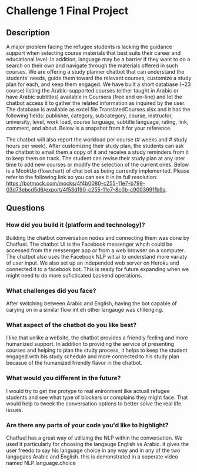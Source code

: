 # Challenge 1 Final Project

## Description

A major problem facing the refugee students is lacking the guidance support when selecting course materials that best suits their career and educational level. In addition, language may be a barrier if they want to do a search on their own and navigate through the materials offered in such courses. We are offering a study planner chatbot that can understand the students’ needs, guide them toward the relevant courses, customize a study plan for each, and keep them engaged.
We have built a short database (~23 course) listing the Arabic-supported courses (either taught in Arabic or have Arabic subtitles) available in Coursera (free and on-line) and let the chatbot access it to gather the related information as inquired by the user. The database is available as excel file TranslatedCourses.xlsx and it has the following fields: publisher, category, subcategory, course, instructor, university, level, work load, course language, subtitle language, rating, link, comment, and about. Below is a snapshot from it for your reference.

The chatbot will also report the workload per course (# weeks and # study hours per week). After customizing their study plan, the students can ask the chatbot to email them a copy of it and receive a study reminders from it to keep them on track. The student can revise their study plan at any later time to add new courses or modify the selection of the current ones. Below is a McokUp (flowchart) of chat bot as being currently implemented. Please refer to the following link so you can see it in its full resolution: https://botmock.com/mocks/4f4b0080-c255-11e7-b799-03d73ebcd5d6/export/4f53d190-c255-11e7-8c0b-c9003991fb9a.

## Questions

### How did you build it (platform and technology)?

Building the chatbot conversation nodes and connecting them was done by Chatfuel. The chatbot UI is the Facebook messenger whcih could be accessed from the messenger app or from a web browser on a computer.
The chatbot also uses the Facebook NLP wit.ai to understand more variaty of user input.
We also set up an independed web server on Heroku and connected it to a facebook bot. This is ready for future expanding when we might need to do more suficticated backend operations.

### What challenges did you face?

After switching between Arabic and English, having the bot capable of carying on in a similar flow int eh other langauge was chllenging.

### What aspect of the chatbot do you like best? 

I like that unlike a website, the chatbot provides a friendly feeling and more humanized support.
In addition to providing the service of presenting courses and helping to plan the study process, it helps to keep the student engaged with his study schedule and more connected to his study plan becasue of the humanized friendly flavor in the chatbot.

### What would you different in the future? 

I would try to get the protype to real enironment like actuall refugee students and see what type of blockers or complains they might face. That would help to tweek the conversation options to better solve the real life issues.

### Are there any parts of your code you'd like to highlight?

Chatfuel has a great way of utilizing the NLP within the conversation. We used it particularly for choosing the langauge English vs Arabic. it gives the user freedo to say his language choice in any way and in any of the two langugaes Arabic and English.
this is demonstrated in a seperate video named NLP.language.choice
